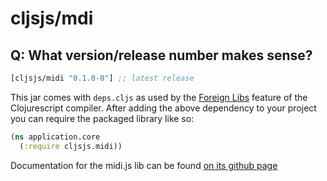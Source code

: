 # cljsjs/mdi

## Q: What version/release number makes sense?

[](dependency)
```clojure
[cljsjs/midi "0.1.0-0"] ;; latest release

```
[](/dependency)

This jar comes with `deps.cljs` as used by the [Foreign Libs][flibs] feature
of the Clojurescript compiler. After adding the above dependency to your project
you can require the packaged library like so:

```clojure
(ns application.core
  (:require cljsjs.midi))
```

Documentation for the midi.js lib can be found [on its github page](https://github.com/mudcube/MIDI.js)

[flibs]: https://github.com/clojure/clojurescript/wiki/Packaging-Foreign-Dependencies
